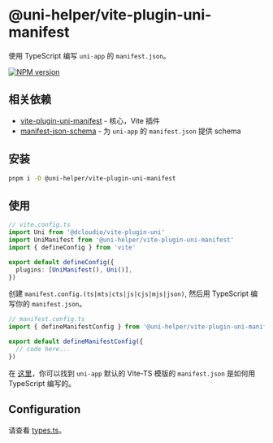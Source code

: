 # @uni-helper/vite-plugin-uni-manifest

使用 TypeScript 编写 `uni-app` 的 `manifest.json`。

<a href="https://www.npmjs.com/package/@uni-helper/vite-plugin-uni-manifest"><img src="https://img.shields.io/npm/v/@uni-helper/vite-plugin-uni-manifest" alt="NPM version"></a></p>

## 相关依赖

- [vite-plugin-uni-manifest](./packages/core) - 核心，Vite 插件
- [manifest-json-schema](./packages/schema) - 为 `uni-app` 的 `manifest.json` 提供 schema

## 安装

```bash
pnpm i -D @uni-helper/vite-plugin-uni-manifest
```

## 使用

```ts
// vite.config.ts
import Uni from '@dcloudio/vite-plugin-uni'
import UniManifest from '@uni-helper/vite-plugin-uni-manifest'
import { defineConfig } from 'vite'

export default defineConfig({
  plugins: [UniManifest(), Uni()],
})
```

创建 `manifest.config.(ts|mts|cts|js|cjs|mjs|json)`, 然后用 TypeScript 编写你的 `manifest.json`。

```ts
// manifest.config.ts
import { defineManifestConfig } from '@uni-helper/vite-plugin-uni-manifest'

export default defineManifestConfig({
  // code here...
})
```

在 [这里](./packages/playground/manifest.config.ts)，你可以找到 `uni-app` 默认的 Vite-TS 模版的 `manifest.json` 是如何用 TypeScript 编写的。

## Configuration

请查看 [types.ts](./packages/core/src/types.ts)。
